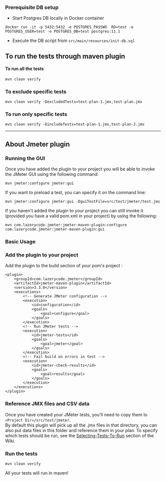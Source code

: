 ### Prerequisite DB setup

* Start Postgres DB locally in Docker container
```
docker run -it -p 5432:5432 -e POSTGRES_PASSWO  RD=test -e POSTGRES_USER=test -e POSTGRES_DB=test postgres:11.1
```
* Execute the DB script from `src/main/resources/init-db.sql` 

## To run the tests through maven plugin

#### To run all the tests
```
mvn clean verify
```

### To exclude specific tests
```
mvn clean verify -DexcludedTests=test-plan-1.jmx,test-plan.jmx
```

### To run only specific tests
```
mvn clean verify -DincludeTests=test-plan-1.jmx,test-plan-2.jmx
```

----
## About Jmeter plugin

### Running the GUI

Once you have added the plugin to your project you will be able to invoke the JMeter GUI using the following command:

```
mvn jmeter:configure jmeter:gui
```

If you want to preload a test, you can specify it on the command line:

```
mvn jmeter:configure jmeter:gui -DguiTestFile=src/test/jmeter/test.jmx
```

If you haven't added the plugin to your project you can still invoke it (provided you have a valid pom.xml in your project) by using the following:

```
mvn com.lazerycode.jmeter:jmeter-maven-plugin:configure com.lazerycode.jmeter:jmeter-maven-plugin:gui
```

### Basic Usage


### Add the plugin to your project

Add the plugin to the build section of your pom's project :

```
<plugin>
    <groupId>com.lazerycode.jmeter</groupId>
    <artifactId>jmeter-maven-plugin</artifactId>
    <version>3.3.0</version>
    <executions>
        <!-- Generate JMeter configuration -->
        <execution>
            <id>configuration</id>
            <goals>
                <goal>configure</goal>
            </goals>
        </execution>
        <!-- Run JMeter tests -->
        <execution>
            <id>jmeter-tests</id>
            <goals>
                <goal>jmeter</goal>
            </goals>
        </execution>
        <!-- Fail build on errors in test -->
        <execution>
            <id>jmeter-check-results</id>
            <goals>
                <goal>results</goal>
            </goals>
        </execution>
    </executions>
</plugin>
```

### Reference JMX files and CSV data

Once you have created your JMeter tests, you'll need to copy them to `<Project Dir>/src/test/jmeter`.  
By default this plugin will pick up all the .jmx files in that directory, you can also put data files in this folder and reference them in your plan.
To specify which tests should be run, see the [Selecting-Tests-To-Run](https://github.com/jmeter-maven-plugin/jmeter-maven-plugin/wiki/Selecting-Tests-To-Run#2) section of the Wiki.

### Run the tests

```
mvn clean verify
```

All your tests will run in maven!